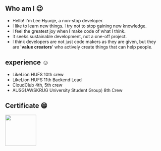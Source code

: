## Who am I 😉
- Hello! I'm Lee Hyunje, a non-stop developer.
- I like to learn new things. I try not to stop gaining new knowledge.
- I feel the greatest joy when I make code of what I think.
- It seeks sustainable development, not a one-off project.
- I think developers are not just code makers as they are given, but they are '**value creators**' who actively create things that can help people.

## experience ☺️
- LikeLion HUFS 10th crew
- LikeLion HUFS 11th Backend Lead
- CloudClub 4th, 5th crew
- AUSG(AWSKRUG University Student Group) 8th Crew
  
## Certificate 😁
<a href="https://www.credly.com/badges/923bb51c-b30d-42be-84b5-74cf385f92a1"><img src="https://images.credly.com/size/220x220/images/0e284c3f-5164-4b21-8660-0d84737941bc/image.png" width="100">

